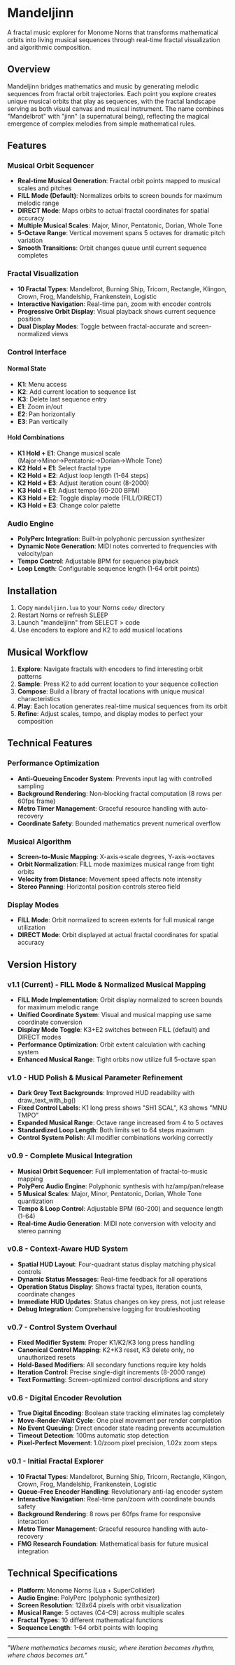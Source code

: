 # Mandeljinn

A fractal music explorer for Monome Norns that transforms mathematical orbits into living musical sequences through real-time fractal visualization and algorithmic composition.

## Overview

Mandeljinn bridges mathematics and music by generating melodic sequences from fractal orbit trajectories. Each point you explore creates unique musical orbits that play as sequences, with the fractal landscape serving as both visual canvas and musical instrument. The name combines "Mandelbrot" with "jinn" (a supernatural being), reflecting the magical emergence of complex melodies from simple mathematical rules.

## Features

### Musical Orbit Sequencer
- **Real-time Musical Generation**: Fractal orbit points mapped to musical scales and pitches
- **FILL Mode (Default)**: Normalizes orbits to screen bounds for maximum melodic range
- **DIRECT Mode**: Maps orbits to actual fractal coordinates for spatial accuracy  
- **Multiple Musical Scales**: Major, Minor, Pentatonic, Dorian, Whole Tone
- **5-Octave Range**: Vertical movement spans 5 octaves for dramatic pitch variation
- **Smooth Transitions**: Orbit changes queue until current sequence completes

### Fractal Visualization
- **10 Fractal Types**: Mandelbrot, Burning Ship, Tricorn, Rectangle, Klingon, Crown, Frog, Mandelship, Frankenstein, Logistic
- **Interactive Navigation**: Real-time pan, zoom with encoder controls
- **Progressive Orbit Display**: Visual playback shows current sequence position
- **Dual Display Modes**: Toggle between fractal-accurate and screen-normalized views

### Control Interface

#### Normal State
- **K1**: Menu access
- **K2**: Add current location to sequence list  
- **K3**: Delete last sequence entry
- **E1**: Zoom in/out
- **E2**: Pan horizontally  
- **E3**: Pan vertically

#### Hold Combinations
- **K1 Hold + E1**: Change musical scale (Major→Minor→Pentatonic→Dorian→Whole Tone)
- **K2 Hold + E1**: Select fractal type
- **K2 Hold + E2**: Adjust loop length (1-64 steps)
- **K2 Hold + E3**: Adjust iteration count (8-2000)
- **K3 Hold + E1**: Adjust tempo (60-200 BPM)
- **K3 Hold + E2**: Toggle display mode (FILL/DIRECT)
- **K3 Hold + E3**: Change color palette

### Audio Engine
- **PolyPerc Integration**: Built-in polyphonic percussion synthesizer
- **Dynamic Note Generation**: MIDI notes converted to frequencies with velocity/pan
- **Tempo Control**: Adjustable BPM for sequence playback
- **Loop Length**: Configurable sequence length (1-64 orbit points)

## Installation

1. Copy `mandeljinn.lua` to your Norns `code/` directory
2. Restart Norns or refresh SLEEP
3. Launch "mandeljinn" from SELECT > code
4. Use encoders to explore and K2 to add musical locations

## Musical Workflow

1. **Explore**: Navigate fractals with encoders to find interesting orbit patterns
2. **Sample**: Press K2 to add current location to your sequence collection
3. **Compose**: Build a library of fractal locations with unique musical characteristics
4. **Play**: Each location generates real-time musical sequences from its orbit
5. **Refine**: Adjust scales, tempo, and display modes to perfect your composition

## Technical Features

### Performance Optimization
- **Anti-Queueing Encoder System**: Prevents input lag with controlled sampling
- **Background Rendering**: Non-blocking fractal computation (8 rows per 60fps frame)
- **Metro Timer Management**: Graceful resource handling with auto-recovery
- **Coordinate Safety**: Bounded mathematics prevent numerical overflow

### Musical Algorithm
- **Screen-to-Music Mapping**: X-axis→scale degrees, Y-axis→octaves
- **Orbit Normalization**: FILL mode maximizes musical range from tight orbits  
- **Velocity from Distance**: Movement speed affects note intensity
- **Stereo Panning**: Horizontal position controls stereo field

### Display Modes
- **FILL Mode**: Orbit normalized to screen extents for full musical range utilization
- **DIRECT Mode**: Orbit displayed at actual fractal coordinates for spatial accuracy

## Version History

### v1.1 (Current) - FILL Mode & Normalized Musical Mapping
- **FILL Mode Implementation**: Orbit display normalized to screen bounds for maximum melodic range
- **Unified Coordinate System**: Visual and musical mapping use same coordinate conversion
- **Display Mode Toggle**: K3+E2 switches between FILL (default) and DIRECT modes
- **Performance Optimization**: Orbit extent calculation with caching system
- **Enhanced Musical Range**: Tight orbits now utilize full 5-octave span

### v1.0 - HUD Polish & Musical Parameter Refinement  
- **Dark Grey Text Backgrounds**: Improved HUD readability with draw_text_with_bg()
- **Fixed Control Labels**: K1 long press shows "SH1 SCAL", K3 shows "MNU TMPO" 
- **Expanded Musical Range**: Octave range increased from 4 to 5 octaves
- **Standardized Loop Length**: Both limits set to 64 steps maximum
- **Control System Polish**: All modifier combinations working correctly

### v0.9 - Complete Musical Integration
- **Musical Orbit Sequencer**: Full implementation of fractal-to-music mapping
- **PolyPerc Audio Engine**: Polyphonic synthesis with hz/amp/pan/release
- **5 Musical Scales**: Major, Minor, Pentatonic, Dorian, Whole Tone quantization
- **Tempo & Loop Control**: Adjustable BPM (60-200) and sequence length (1-64)
- **Real-time Audio Generation**: MIDI note conversion with velocity and stereo panning

### v0.8 - Context-Aware HUD System
- **Spatial HUD Layout**: Four-quadrant status display matching physical controls
- **Dynamic Status Messages**: Real-time feedback for all operations
- **Operation Status Display**: Shows fractal types, iteration counts, coordinate changes
- **Immediate HUD Updates**: Status changes on key press, not just release
- **Debug Integration**: Comprehensive logging for troubleshooting

### v0.7 - Control System Overhaul
- **Fixed Modifier System**: Proper K1/K2/K3 long press handling
- **Canonical Control Mapping**: K2+K3 reset, K3 delete only, no unauthorized resets
- **Hold-Based Modifiers**: All secondary functions require key holds
- **Iteration Control**: Precise single-digit increments (8-2000 range)
- **Text Formatting**: Screen-optimized control descriptions and story

### v0.6 - Digital Encoder Revolution
- **True Digital Encoding**: Boolean state tracking eliminates lag completely
- **Move-Render-Wait Cycle**: One pixel movement per render completion
- **No Event Queuing**: Direct encoder state reading prevents accumulation
- **Timeout Detection**: 100ms automatic stop detection
- **Pixel-Perfect Movement**: 1.0/zoom pixel precision, 1.02x zoom steps

### v0.1 - Initial Fractal Explorer
- **10 Fractal Types**: Mandelbrot, Burning Ship, Tricorn, Rectangle, Klingon, Crown, Frog, Mandelship, Frankenstein, Logistic
- **Queue-Free Encoder Handling**: Revolutionary anti-lag encoder system
- **Interactive Navigation**: Real-time pan/zoom with coordinate bounds safety
- **Background Rendering**: 8 rows per 60fps frame for responsive interaction
- **Metro Timer Management**: Graceful resource handling with auto-recovery
- **FMG Research Foundation**: Mathematical basis for future musical integration

## Technical Specifications

- **Platform**: Monome Norns (Lua + SuperCollider)
- **Audio Engine**: PolyPerc (polyphonic synthesizer)
- **Screen Resolution**: 128x64 pixels with orbit visualization
- **Musical Range**: 5 octaves (C4-C9) across multiple scales
- **Fractal Types**: 10 different mathematical functions
- **Sequence Length**: 1-64 orbit points with looping

---

*"Where mathematics becomes music, where iteration becomes rhythm, where chaos becomes art."*
